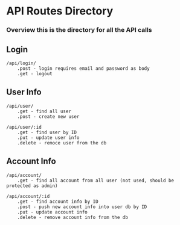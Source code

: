 # API Routes Directory

### Overview this is the directory for all the API calls

## Login
```
/api/login/
    .post - login requires email and password as body
    .get - logout
```

## User Info
```
/api/user/
    .get - find all user
    .post - create new user

/api/user/:id
    .get - find user by ID
    .put - update user info
    .delete - remoce user from the db
```

## Account Info
```
/api/account/
    .get - find all account from all user (not used, should be protected as admin)

/api/account/:id
    .get - find account info by ID
    .post - push new account info into user db by ID
    .put - update account info
    .delete - remove account info from the db